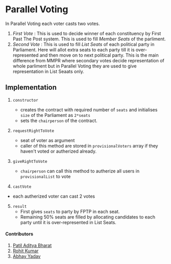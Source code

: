 # Parallel Voting

In Parallel Voting each voter casts two votes.

1. *First Vote* : This is used to decide winner of each constituency by First Past The Post system. This is used to fill *Member Seats* of the parliment.
2. *Second Vote* : This is used to fill *List Seats* of each political party in Parliament.  Here will allot extra seats to each party till it is over-represented and then move on to next political party. This is the main difference from MMPR where secondary votes decide representation of whole parliment but in Parallel Voting they are used to give representation in List Seaats only.

## Implementation

1. `constructor` 
   - creates the contract with required number of `seats` and initialises `size` of the Parliament as `2*seats`
   - sets the `chairperson` of the contract.

2. `requestRightToVote` 
   - seat of voter as argument
   - caller of this method are stored in `provisionalVoters` array if they haven't voted or autherized already.

3. `giveRightToVote`
   - `chairperson` can call this method to autherize all users in `provisionalList` to vote

 4. `castVote`
   - each autherized voter can cast 2 votes

5. `result`
   - First gives `seats` to party by FPTP in each seat.
   - Remaining 50% seats are filled by allocating candidates to each party until it is over-represented in List Seats.

#### Contributors

1. [Patil Aditya Bharat](https://github.com/adip1343)
2. [Rohit Kumar](https://github.com/rohitk87)
3. [Abhay Yadav]() 

